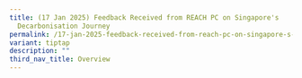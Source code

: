 ```yaml
---
title: (17 Jan 2025) Feedback Received from REACH PC on Singapore's
  Decarbonisation Journey
permalink: /17-jan-2025-feedback-received-from-reach-pc-on-singapore-s-decarbonisation-journey/
variant: tiptap
description: ""
third_nav_title: Overview
---
```

